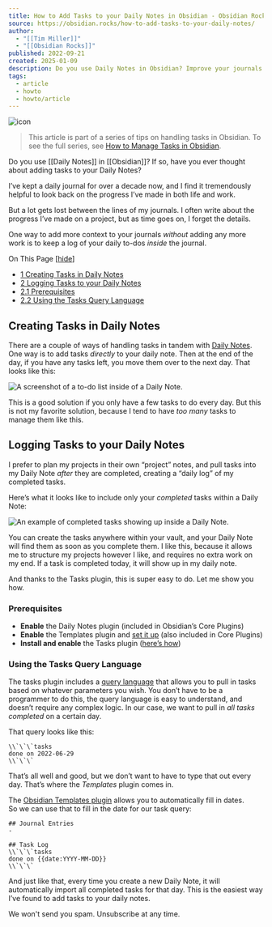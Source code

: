 ```yaml
---
title: How to Add Tasks to your Daily Notes in Obsidian - Obsidian Rocks
source: https://obsidian.rocks/how-to-add-tasks-to-your-daily-notes/
author:
  - "[[Tim Miller]]"
  - "[[Obsidian Rocks]]"
published: 2022-09-21
created: 2025-01-09
description: Do you use Daily Notes in Obsidian? Improve your journals effortlessly by automatically adding tasks to your Daily Notes.
tags:
  - article
  - howto
  - howto/article
---
```

![icon](https://i0.wp.com/obsidian.rocks/wp-content/uploads/2023/01/or-logo-1.png?fit=32%2C32&ssl=1)

> This article is part of a series of tips on handling tasks in Obsidian. To see the full series, see [How to Manage Tasks in Obsidian](https://obsidian.rocks/how-to-manage-tasks-in-obsidian/).

Do you use [[Daily Notes]] in [[Obsidian]]? If so, have you ever thought about adding tasks to your Daily Notes?

I’ve kept a daily journal for over a decade now, and I find it tremendously helpful to look back on the progress I’ve made in both life and work.

But a lot gets lost between the lines of my journals. I often write about the progress I’ve made on a project, but as time goes on, I forget the details.

One way to add more context to your journals *without* adding any more work is to keep a log of your daily to-dos *inside* the journal.

On This Page \[[hide](https://obsidian.rocks/how-to-add-tasks-to-your-daily-notes/#)\]

- [1 Creating Tasks in Daily Notes](https://obsidian.rocks/how-to-add-tasks-to-your-daily-notes/#Creating-Tasks-in-Daily-Notes)
- [2 Logging Tasks to your Daily Notes](https://obsidian.rocks/how-to-add-tasks-to-your-daily-notes/#Logging-Tasks-to-your-Daily-Notes)
- [2.1 Prerequisites](https://obsidian.rocks/how-to-add-tasks-to-your-daily-notes/#Prerequisites)
- [2.2 Using the Tasks Query Language](https://obsidian.rocks/how-to-add-tasks-to-your-daily-notes/#Using-the-Tasks-Query-Language)

## Creating Tasks in Daily Notes

There are a couple of ways of handling tasks in tandem with [Daily Notes](https://obsidian.rocks/supercharge-your-daily-notes-in-obsidian/ "Daily Notes"). One way is to add tasks *directly* to your daily note. Then at the end of the day, if you have any tasks left, you move them over to the next day. That looks like this:

![A screenshot of a to-do list inside of a Daily Note.](https://i0.wp.com/obsidian.rocks/wp-content/uploads/2022/09/2022-09-21_09-06.png?resize=722%2C396&ssl=1)

This is a good solution if you only have a few tasks to do every day. But this is not my favorite solution, because I tend to have *too many* tasks to manage them like this.

## Logging Tasks to your Daily Notes

I prefer to plan my projects in their own “project” notes, and pull tasks into my Daily Note *after* they are completed, creating a “daily log” of my completed tasks.

Here’s what it looks like to include only your *completed* tasks within a Daily Note:

![An example of completed tasks showing up inside a Daily Note.](https://i0.wp.com/obsidian.rocks/wp-content/uploads/2022/09/2022-09-21_09-07.png?resize=965%2C419&ssl=1)

You can create the tasks anywhere within your vault, and your Daily Note will find them as soon as you complete them. I like this, because it allows me to structure my projects however I like, and requires no extra work on my end. If a task is completed today, it will show up in my daily note.

And thanks to the Tasks plugin, this is super easy to do. Let me show you how.

### Prerequisites

- **Enable** the Daily Notes plugin (included in Obsidian’s Core Plugins)
- **Enable** the Templates plugin and [set it up](https://help.obsidian.md/Plugins/Templates) (also included in Core Plugins)
- **Install and enable** the Tasks plugin ([here’s how](https://obsidian.rocks/how-to-use-community-plugins-in-obsidian/))

### Using the Tasks Query Language

The tasks plugin includes a [query language](https://obsidian-tasks-group.github.io/obsidian-tasks/queries/) that allows you to pull in tasks based on whatever parameters you wish. You don’t have to be a programmer to do this, the query language is easy to understand, and doesn’t require any complex logic. In our case, we want to pull in *all tasks completed* on a certain day.

That query looks like this:

```
\\`\`\`tasks
done on 2022-06-29
\\`\`\`
```

That’s all well and good, but we don’t want to have to type that out every day. That’s where the *Templates* plugin comes in.

The [Obsidian Templates plugin](https://help.obsidian.md/Plugins/Templates) allows you to automatically fill in dates.  
So we can use that to fill in the date for our task query:

```
## Journal Entries
-

## Task Log
\\`\`\`tasks
done on {{date:YYYY-MM-DD}}
\\`\`\`
```

And just like that, every time you create a new Daily Note, it will automatically import all completed tasks for that day. This is the easiest way I’ve found to add tasks to your daily notes.

We won't send you spam. Unsubscribe at any time.